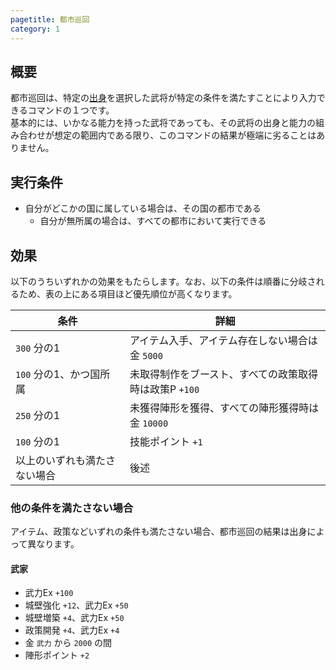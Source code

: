 ```yaml
---
pagetitle: 都市巡回
category: 1
---
```


## 概要

都市巡回は、特定の[出身](bas-from.html)を選択した武将が特定の条件を満たすことにより入力できるコマンドの１つです。  
基本的には、いかなる能力を持った武将であっても、その武将の出身と能力の組み合わせが想定の範囲内である限り、このコマンドの結果が極端に劣ることはありません。

## 実行条件

* 自分がどこかの国に属している場合は、その国の都市である
  * 自分が無所属の場合は、すべての都市において実行できる

## 効果

以下のうちいずれかの効果をもたらします。なお、以下の条件は順番に分岐されるため、表の上にある項目ほど優先順位が高くなります。

| 条件 | 詳細 |
| -- | -- |
| `300` 分の1 | アイテム入手、アイテム存在しない場合は金 `5000` |
| `100` 分の1、かつ国所属 | 未取得制作をブースト、すべての政策取得時は政策P `+100` |
| `250` 分の1 | 未獲得陣形を獲得、すべての陣形獲得時は金 `10000` |
| `100` 分の1 | 技能ポイント `+1` |
| 以上のいずれも満たさない場合 | 後述 |

### 他の条件を満たさない場合

アイテム、政策などいずれの条件も満たさない場合、都市巡回の結果は出身によって異なります。

#### 武家

* 武力Ex `+100`
* 城壁強化 `+12`、武力Ex `+50`
* 城壁増築 `+4`、武力Ex `+50`
* 政策開発 `+4`、武力Ex `+4`
* 金 `武力` から `2000` の間
* 陣形ポイント `+2`
